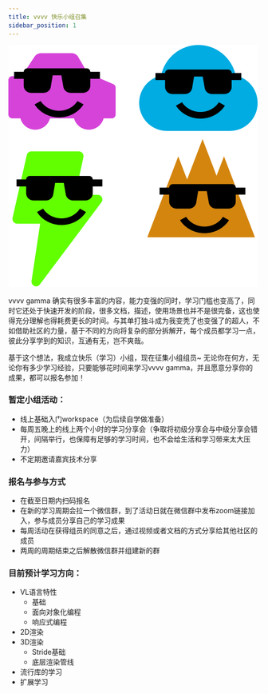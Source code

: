 ```yaml
---
title: vvvv 快乐小组召集
sidebar_position: 1
---
```


![logo](./img/poster.svg)

vvvv gamma 确实有很多丰富的内容，能力变强的同时，学习门槛也变高了，同时它还处于快速开发的阶段，很多文档，描述，使用场景也并不是很完备，这也使得充分理解也得耗费更长的时间。与其单打独斗成为我变秃了也变强了的超人，不如借助社区的力量，基于不同的方向将复杂的部分拆解开，每个成员都学习一点，彼此分享学到的知识，互通有无，岂不爽哉。

基于这个想法，我成立快乐（学习）小组，现在征集小组组员~ 无论你在何方，无论你有多少学习经验，只要能够花时间来学习vvvv gamma，并且愿意分享你的成果，都可以报名参加！

### 暂定小组活动：

- 线上基础入门workspace（为后续自学做准备）
- 每周五晚上的线上两个小时的学习分享会（争取将初级分享会与中级分享会错开，间隔举行，也保障有足够的学习时间，也不会给生活和学习带来太大压力）
- 不定期邀请嘉宾技术分享

### 报名与参与方式

- 在截至日期内扫码报名
- 在新的学习周期会拉一个微信群，到了活动日就在微信群中发布zoom链接加入，参与成员分享自己的学习成果
- 每周活动在获得组员的同意之后，通过视频或者文档的方式分享给其他社区的成员
- 两周的周期结束之后解散微信群并组建新的群

### 目前预计学习方向：

- VL语言特性
    - 基础
    - 面向对象化编程
    - 响应式编程
- 2D渲染
- 3D渲染
    - Stride基础
    - 底层渲染管线
- 流行库的学习
- 扩展学习
